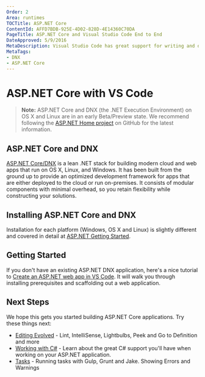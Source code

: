 ```yaml
---
Order: 2
Area: runtimes
TOCTitle: ASP.NET Core
ContentId: AFFD7BDB-925E-4D02-828D-4E14360C70DA
PageTitle: ASP.NET Core and Visual Studio Code End to End
DateApproved: 5/9/2016
MetaDescription: Visual Studio Code has great support for writing and debugging ASP.NET applications running on Cross Platform CLR.
MetaTags:
- DNX
- ASP.NET Core
---
```


# ASP.NET Core with VS Code

>**Note:** ASP.NET Core and DNX (the .NET Execution Environment) on OS X and Linux are in an early Beta/Preview state. We recommend following the [ASP.NET Home project](https://github.com/aspnet/Home) on GitHub for the latest information.

## ASP.NET Core and DNX

[ASP.NET Core/DNX](http://www.asp.net/vnext/overview/aspnet-vnext/aspnet-5-overview) is a lean .NET stack for building modern cloud and web apps that run on OS X, Linux, and Windows. It has been built from the ground up to provide an optimized development framework for apps that are either deployed to the cloud or run on-premises. It consists of modular components with minimal overhead, so you retain flexibility while constructing your solutions.

## Installing ASP.NET Core and DNX

Installation for each platform (Windows, OS X and Linux) is slightly different and covered in detail at [ASP.NET Getting Started](http://docs.asp.net/en/latest/getting-started.html).

## Getting Started

If you don't have an existing ASP.NET DNX application, here's a nice tutorial to [Create an ASP.NET web app in VS Code](https://azure.microsoft.com/en-us/documentation/articles/web-sites-create-web-app-using-vscode).  It will walk you through installing prerequisites and scaffolding out a web application.

## Next Steps

We hope this gets you started building ASP.NET Core applications.  Try these things next:

* [Editing Evolved](/docs/editor/editingevolved.md) - Lint, IntelliSense, Lightbulbs, Peek and Go to Definition and more
* [Working with C#](/docs/languages/csharp.md) - Learn about the great C# support you'll have when working on your ASP.NET application.
* [Tasks](/docs/editor/tasks.md) - Running tasks with Gulp, Grunt and Jake.  Showing Errors and Warnings
